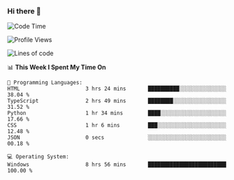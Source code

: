 ### Hi there 👋
<!--START_SECTION:waka-->
![Code Time](http://img.shields.io/badge/Code%20Time-90%20hrs%203%20mins-blue)

![Profile Views](http://img.shields.io/badge/Profile%20Views-0-blue)

![Lines of code](https://img.shields.io/badge/From%20Hello%20World%20I%27ve%20Written-657.1%20thousand%20lines%20of%20code-blue)

📊 **This Week I Spent My Time On** 

```text
💬 Programming Languages: 
HTML                     3 hrs 24 mins       ██████████░░░░░░░░░░░░░░░   38.04 % 
TypeScript               2 hrs 49 mins       ████████░░░░░░░░░░░░░░░░░   31.52 % 
Python                   1 hr 34 mins        ████░░░░░░░░░░░░░░░░░░░░░   17.66 % 
CSS                      1 hr 6 mins         ███░░░░░░░░░░░░░░░░░░░░░░   12.48 % 
JSON                     0 secs              ░░░░░░░░░░░░░░░░░░░░░░░░░   00.18 % 

💻 Operating System: 
Windows                  8 hrs 56 mins       █████████████████████████   100.00 % 
```


<!--END_SECTION:waka-->
<!--
**AnimeruFR/AnimeruFR** is a ✨ _special_ ✨ repository because its `README.md` (this file) appears on your GitHub profile.

Here are some ideas to get you started:

- 🔭 I’m currently working on ...
- 🌱 I’m currently learning ...
- 👯 I’m looking to collaborate on ...
- 🤔 I’m looking for help with ...
- 💬 Ask me about ...
- 📫 How to reach me: ...
- 😄 Pronouns: ...
- ⚡ Fun fact: ...
-->
